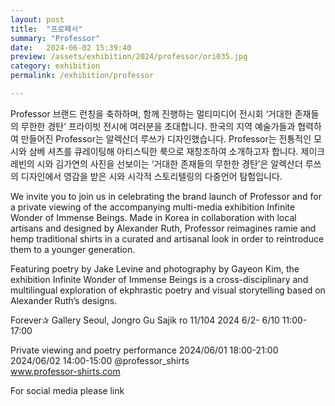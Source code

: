 ```yaml
---
layout: post
title:  "프로페서"
summary: "Professor"
date:   2024-06-02 15:39:40
preview: /assets/exhibition/2024/professor/ori035.jpg
category: exhibition
permalink: /exhibition/professor

---
```


 

Professor 브랜드 런칭을 축하하며, 함께 진행하는 멀티미디어 전시회 ‘거대한 존재들의 무한한 경탄’ 프라이빗 전시에 여러분을 초대합니다. 한국의 지역 예술가들과 협력하여 만들어진 Professor는 알렉산더 루쓰가 디자인했습니다. Professor는 전통적인 모시와 삼베 셔츠를 큐레이팅해 아티스틱한 룩으로 재창조하여 소개하고자 합니다. 제이크 레빈의 시와 김가연의 사진을 선보이는 ‘거대한 존재들의 무한한 경탄’은 알렉산더 루쓰의 디자인에서 영감을 받은 시와 시각적 스토리텔링의 다중언어 탐험입니다.

We invite you to join us in celebrating the brand launch of Professor and for a private viewing of the accompanying multi-media exhibition Infinite Wonder of Immense Beings.
Made in Korea in collaboration with local artisans and designed by Alexander Ruth, Professor reimagines ramie and hemp traditional shirts in a curated and artisanal look in order to reintroduce them to a younger generation.

Featuring poetry by Jake Levine and photography by Gayeon Kim, the exhibition Infinite Wonder of Immense Beings is a cross-disciplinary and multilingual exploration of ekphrastic poetry and visual storytelling based on Alexander Ruth’s designs.

Forever✰ Gallery
Seoul, Jongro Gu Sajik ro 11/104
2024 6/2- 6/10    11:00-17:00

Private viewing and poetry performance
2024/06/01 18:00-21:00
2024/06/02  14:00-15:00
@professor_shirts                  
 www.professor-shirts.com

For social media please link
